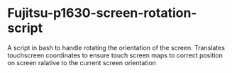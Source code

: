 # Fujitsu-p1630-screen-rotation-script
A script in bash to handle rotating the orientation of the screen. Translates touchscreen coordinates to ensure touch screen maps to correct position on screen ralative to the current screen orientation
